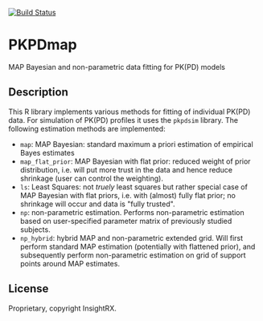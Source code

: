 [![Build Status](https://magnum.travis-ci.com/InsightRX/PKPDmap.svg?token=qfpEFBKKaHdzzMBZjxnk&branch=master)](https://magnum.travis-ci.com/InsightRX/PKPDmap)

# PKPDmap

MAP Bayesian and non-parametric data fitting for PK(PD) models

## Description

This R library implements various methods for fitting of individual PK(PD) data. For simulation of PK(PD) profiles it uses the `pkpdsim` library. The following estimation methods are implemented:

- `map`: MAP Bayesian: standard maximum a priori estimation of empirical Bayes estimates
- `map_flat_prior`: MAP Bayesian with flat prior: reduced weight of prior distribution, i.e. will put more trust in the data and hence reduce shrinkage (user can control the weighting).
- `ls`: Least Squares: not *truely* least squares but rather special case of MAP Bayesian with flat priors, i.e. with (almost) fully flat prior; no shrinkage will occur and data is "fully trusted".
- `np`: non-parametric estimation. Performs non-parametric estimation based on user-specified parameter matrix of previously studied subjects.
- `np_hybrid`: hybrid MAP and non-parametric extended grid. Will first perform standard MAP estimation (potentially with flattened prior), and subsequently perform non-parametric estimation on grid of support points around MAP estimates.

## License 

Proprietary, copyright InsightRX.
